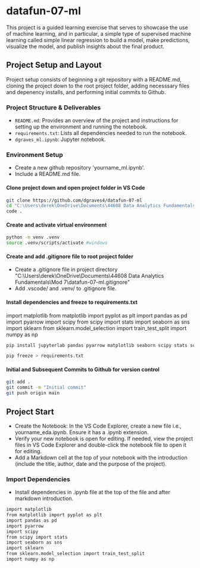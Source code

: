 # datafun-07-ml
This project is a guided learning exercise that serves to showcase the use of machine learning, and in particular, a simple type of supervised machine learning called simple linear regression to build a model, make predictions, visualize the model, and publish insights about the final product. 

## Project Setup and Layout
Project setup consists of beginning a git repository with a README.md, cloning the project down to the root project folder, adding necesssary files and depenency installs, and performing initial commits to Github. 

### Project Structure & Deliverables
- `README.md`: Provides an overview of the project and instructions for setting up the environment and running the notebook.
- `requirements.txt`: Lists all dependencies needed to run the notebook.
- `dgraves_ml.ipynb`: Jupyter notebook.

### Environment Setup 
- Create a new github repository 'yourname_ml.ipynb'.
- Include a README.md file.

#### Clone project down and open project folder in VS Code
```bash
git clone https://github.com/dgraves4/datafun-07-ml
cd "C:\Users\derek\OneDrive\Documents\44608 Data Analytics Fundamentals\Mod 7\datafun-07-ml"
code .
```

#### Create and activate virtual environment
```bash
python -m venv .venv
source .venv/scripts/activate #windows
```

#### Create and add .gitignore file to root project folder
- Create a .gitignore file in project directory "C:\Users\derek\OneDrive\Documents\44608 Data Analytics Fundamentals\Mod 7\datafun-07-ml\.gitignore"
- Add .vscode/ and .venv/ to .gitignore file.

#### Install dependencies and freeze to requirements.txt
import matplotlib
from matplotlib import pyplot as plt
import pandas as pd
import pyarrow
import scipy
from scipy import stats
import seaborn as sns
import sklearn
from sklearn.model_selection import train_test_split
import numpy as np
```bash
pip install jupyterlab pandas pyarrow matplotlib seaborn scipy stats scikit-learn

pip freeze > requirements.txt
```
#### Initial and Subsequent Commits to Github for version control

```bash
git add .
git commit -m "Initial commit"
git push origin main
```
## Project Start
- Create the Notebook: In the VS Code Explorer, create a new file i.e., yourname_eda.ipynb. Ensure it has a .ipynb extension.
- Verify your new notebook is open for editing. If needed, view the project files in VS Code Explorer and double-click the notebook file to open it for editing.
- Add a Markdown cell at the top of your notebook with the introduction (include the title, author, date and the purpose of the project).

### Import Dependencies
- Install dependencies in .ipynb file at the top of the file and after markdown introduction.

```bash
import matplotlib
from matplotlib import pyplot as plt
import pandas as pd
import pyarrow
import scipy
from scipy import stats
import seaborn as sns
import sklearn
from sklearn.model_selection import train_test_split
import numpy as np
```


